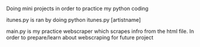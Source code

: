 Doing mini projects in order to practice my python coding

itunes.py is ran by doing python itunes.py [artistname]

main.py is my practice webscraper which scrapes infro from the html file. In order to prepare/learn about webscraping for future project
